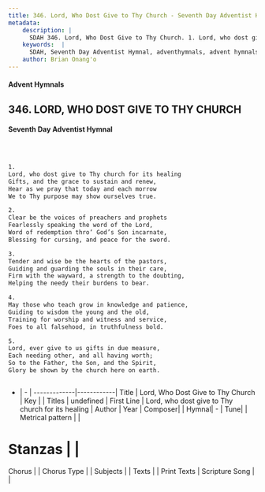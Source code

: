 ```yaml
---
title: 346. Lord, Who Dost Give to Thy Church - Seventh Day Adventist Hymnal
metadata:
    description: |
      SDAH 346. Lord, Who Dost Give to Thy Church. 1. Lord, who dost give to Thy church for its healing Gifts, and the grace to sustain and renew, Hear as we pray that today and each morrow We to Thy purpose may show ourselves true.
    keywords:  |
      SDAH, Seventh Day Adventist Hymnal, adventhymnals, advent hymnals, Lord, Who Dost Give to Thy Church, Lord, who dost give to Thy church for its healing 
    author: Brian Onang'o
---
```


#### Advent Hymnals
## 346. LORD, WHO DOST GIVE TO THY CHURCH
#### Seventh Day Adventist Hymnal

```txt



1.
Lord, who dost give to Thy church for its healing
Gifts, and the grace to sustain and renew,
Hear as we pray that today and each morrow
We to Thy purpose may show ourselves true.

2.
Clear be the voices of preachers and prophets
Fearlessly speaking the word of the Lord,
Word of redemption thro‘ God’s Son incarnate,
Blessing for cursing, and peace for the sword.

3.
Tender and wise be the hearts of the pastors,
Guiding and guarding the souls in their care,
Firm with the wayward, a strength to the doubting,
Helping the needy their burdens to bear.

4.
May those who teach grow in knowledge and patience,
Guiding to wisdom the young and the old,
Training for worship and witness and service,
Foes to all falsehood, in truthfulness bold.

5.
Lord, ever give to us gifts in due measure,
Each needing other, and all having worth;
So to the Father, the Son, and the Spirit,
Glory be shown by the church here on earth.



```

- |   -  |
-------------|------------|
Title | Lord, Who Dost Give to Thy Church |
Key |  |
Titles | undefined |
First Line | Lord, who dost give to Thy church for its healing |
Author | 
Year | 
Composer|  |
Hymnal|  - |
Tune|  |
Metrical pattern | |
# Stanzas |  |
Chorus |  |
Chorus Type |  |
Subjects |  |
Texts |  |
Print Texts | 
Scripture Song |  |
  
